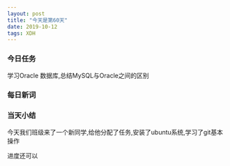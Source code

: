 ```yaml
---  
layout: post  
title: "今天是第60天"  
date: 2019-10-12  
tags: XDH    
---  
```


### 今日任务

学习Oracle
数据库,总结MySQL与Oracle之间的区别

### 每日新词



### 当天小结

今天我们班级来了一个新同学,给他分配了任务,安装了ubuntu系统,学习了git基本操作

进度还可以




